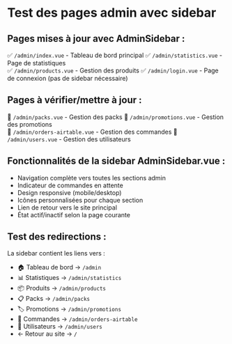# Test des pages admin avec sidebar

## Pages mises à jour avec AdminSidebar :

✅ `/admin/index.vue` - Tableau de bord principal
✅ `/admin/statistics.vue` - Page de statistiques  
✅ `/admin/products.vue` - Gestion des produits
✅ `/admin/login.vue` - Page de connexion (pas de sidebar nécessaire)

## Pages à vérifier/mettre à jour :

🔄 `/admin/packs.vue` - Gestion des packs
🔄 `/admin/promotions.vue` - Gestion des promotions  
🔄 `/admin/orders-airtable.vue` - Gestion des commandes
🔄 `/admin/users.vue` - Gestion des utilisateurs

## Fonctionnalités de la sidebar AdminSidebar.vue :

- Navigation complète vers toutes les sections admin
- Indicateur de commandes en attente
- Design responsive (mobile/desktop)
- Icônes personnalisées pour chaque section
- Lien de retour vers le site principal
- État actif/inactif selon la page courante

## Test des redirections :

La sidebar contient les liens vers :

- 🏠 Tableau de bord → `/admin`
- 📊 Statistiques → `/admin/statistics`
- 📦 Produits → `/admin/products`
- 📋 Packs → `/admin/packs`
- 🏷️ Promotions → `/admin/promotions`
- 📝 Commandes → `/admin/orders-airtable`
- 👥 Utilisateurs → `/admin/users`
- ← Retour au site → `/`
